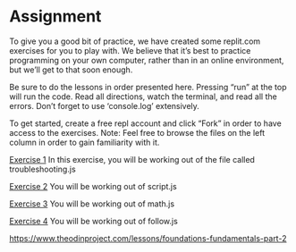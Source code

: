 # Assignment

To give you a good bit of practice, we have created some replit.com exercises for you to play with. We believe that it’s best to practice programming on your own computer, rather than in an online environment, but we’ll get to that soon enough.

Be sure to do the lessons in order presented here. Pressing “run” at the top will run the code. Read all directions, watch the terminal, and read all the errors. Don’t forget to use ‘console.log’ extensively.

To get started, create a free repl account and click “Fork” in order to have access to the exercises. Note: Feel free to browse the files on the left column in order to gain familiarity with it.

[Exercise 1](https://replit.com/@I3uckwheat/troubleshooting#troubleshooting.js)
In this exercise, you will be working out of the file called troubleshooting.js

[Exercise 2](https://replit.com/@I3uckwheat/enter-a-number#script.js)
You will be working out of script.js

[Exercise 3](https://replit.com/@I3uckwheat/lets-do-some-math#math.js)
You will be working out of math.js

[Exercise 4](https://replit.com/@I3uckwheat/direction-follow#follow.js)
You will be working out of follow.js

https://www.theodinproject.com/lessons/foundations-fundamentals-part-2